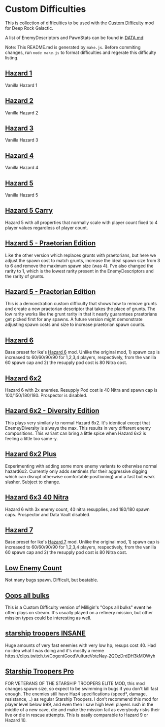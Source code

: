 # Custom Difficulties
This is collection of difficulties to be used with the [Custom Difficulty](https://drg.mod.io/custom-difficulty) mod for Deep Rock Galactic.

A list of EnemyDescriptors and PawnStats can be found in [DATA.md](DATA.md)

Note: This README.md is generated by `make.js`. Before commiting changes, run `node make.js` to format difficulties and regerate this difficulty listing.

## [Hazard 1](difficulties/Hazard_1.cd.json)
Vanilla Hazard 1

## [Hazard 2](difficulties/Hazard_2.cd.json)
Vanilla Hazard 2

## [Hazard 3](difficulties/Hazard_3.cd.json)
Vanilla Hazard 3

## [Hazard 4](difficulties/Hazard_4.cd.json)
Vanilla Hazard 4

## [Hazard 5](difficulties/Hazard_5.cd.json)
Vanilla Hazard 5

## [Hazard 5 Carry](difficulties/Hazard_5_Carry.cd.json)
Hazard 5 with all properties that normally scale with player count fixed to 4 player values regardless of player count.

## [Hazard 5 - Praetorian Edition](difficulties/Hazard_5_Praetorian_Edition.cd.json)
Like the other version which replaces grunts with praetorians, but here we adjust the spawn cost to match grunts, increase the ideal spawn size from 3 to 6 and remove the maximum spawn size (was 4). I've also changed the rarity to 1, which is the lowest rarity present in the EnemyDescriptors and the rarity of grunts.

## [Hazard 5 - Praetorian Edition](difficulties/Hazard_5_Praetorian_Edition_v2.cd.json)
This is a demonstration custom difficulty that shows how to remove grunts and create a new praetorian descriptor that takes the place of grunts. The low rarity works like the grunt rarity in that it nearly guarantees praetorians get picked first for any spawns. A future version might demonstrate adjusting spawn costs and size to increase praetorian spawn counts.

## [Hazard 6](difficulties/Hazard_6.cd.json)
Base preset for Ike's [Hazard 6](https://drg.mod.io/ike) mod. Unlike the original mod, 1) spawn cap is increased to 60/60/90/90 for 1,2,3,4 players, respectively, from the vanilla 60 spawn cap and 2) the resupply pod cost is 80 Nitra cost.

## [Hazard 6x2](difficulties/Hazard_6x2.cd.json)
Hazard 6 with 2x enemies. Resupply Pod cost is 40 Nitra and spawn cap is 100/150/180/180. Prospector is disabled.

## [Hazard 6x2 - Diversity Edition](difficulties/Hazard_6x2_Diversity_Edition.cd.json)
This plays very similarly to normal Hazard 6x2. It's identical except that EnemeyDiversity is always the max. This results in very different enemy compositions. This variant can bring a little spice when Hazard 6x2 is feeling a little too same-y.

## [Hazard 6x2 Plus](difficulties/Hazard_6x2_Plus.cd.json)
Experimenting with adding some more enemy variants to otherwise normal hazard6x2. Currently only adds sentinels (for their aggressive digging which can disrupt otherwise comfortable positioning) and a fast but weak slasher. Subject to change.

## [Hazard 6x3 40 Nitra](difficulties/Hazard_6x3_40_Nitra.cd.json)
Hazard 6 with 3x enemy count, 40 nitra resupplies, and 180/180 spawn caps. Prospector and Data Vault disabled.

## [Hazard 7](difficulties/Hazard_7.cd.json)
Base preset for Ike's [Hazard 7](https://drg.mod.io/hazard-7) mod. Unlike the original mod, 1) spawn cap is increased to 60/60/90/90 for 1,2,3,4 players, respectively, from the vanilla 60 spawn cap and 2) the resupply pod cost is 80 Nitra cost.

## [Low Enemy Count](difficulties/Low_Enemy_Count.cd.json)
Not many bugs spawn. Difficult, but beatable.

## [Oops all bulks](difficulties/Oops_All_Bulks.cd.json)
This is a Custom Difficulty version of Milligin's "Oops all bulks" event he often plays on stream. It's usually played on a refinery mission, but other mission types could be interesting as well.

## [starship troopers INSANE](difficulties/Starship_Troopers_INSANE.cd.json)
Huge amounts of very fast enemies with very low hp, resups cost 40. Had no idea what I was doing and it's mostly a meme https://clips.twitch.tv/CogentGoodVultureVoteNay-2QOzDrdDH3kMOWyh

## [Starship Troopers Pro](difficulties/Starship_Troopers_Pro.cd.json)
FOR VETERANS OF THE STARSHIP TROOPERS ELITE MOD, this mod changes spawn size, so expect to be swimming in bugs if you don't kill fast enough. The enemies still have Haz4 specifications (speed*, damage, resistance, ..) as regular Starship Troopers. I don't recommend this mod for player level below 999, and even then I saw high level players rush in the middle of a new cave, die and make the mission fail as everybody risks their live or die in rescue attempts. This is easily comparable to Hazard 9 or Hazard 10.
